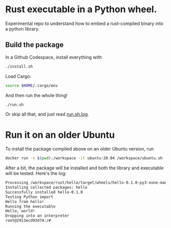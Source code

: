 # Rust executable in a Python wheel.

Experimental repo to understand how to embed a rust-compiled binary into a python library.

## Build the package

In a Github Codespace, install everything with 
```bash
./install.sh
```

Load Cargo:
```bash
source $HOME/.cargo/env
```

And then run the whole thing!
```bash
./run.sh
```

Or skip all that, and just read [run.sh.log](/run.sh.log).


# Run it on an older Ubuntu
To install the package compiled above on an older Ubuntu version, run
```bash
docker run -v $(pwd):/workspace -it ubuntu:20.04 /workspace/ubuntu.sh
```

After a bit, the package will be installed and both the library and executable will be tested.
Here's the log:
```bash
Processing /workspace/rust/hello/target/wheels/hello-0.1.0-py3-none-manylinux_2_17_x86_64.manylinux2014_x86_64.whl
Installing collected packages: hello
Successfully installed hello-0.1.0
Testing Python import
Hello from hello!
Running the executable
Hello, world!
Dropping into an interpreter
root@2913ecd93d74:/#
```